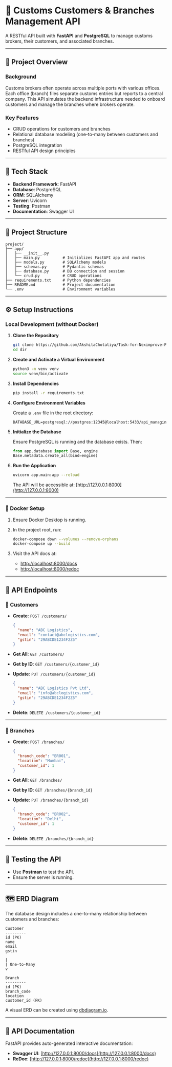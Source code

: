 
# 🚀 Customs Customers & Branches Management API

A RESTful API built with **FastAPI** and **PostgreSQL** to manage customs brokers, their customers, and associated branches.

---

## 📄 Project Overview

### Background
Customs brokers often operate across multiple ports with various offices. Each office (branch) files separate customs entries but reports to a central company. This API simulates the backend infrastructure needed to onboard customers and manage the branches where brokers operate.

### Key Features

- CRUD operations for customers and branches  
- Relational database modeling (one-to-many between customers and branches)  
- PostgreSQL integration  
- RESTful API design principles

---

## 🧱 Tech Stack

- **Backend Framework**: FastAPI  
- **Database**: PostgreSQL  
- **ORM**: SQLAlchemy  
- **Server**: Uvicorn  
- **Testing**: Postman  
- **Documentation**: Swagger UI  

---

## 📂 Project Structure

```
project/
├── app/
│   ├── __init__.py
│   ├── main.py          # Initializes FastAPI app and routes
│   ├── models.py        # SQLAlchemy models
│   ├── schemas.py       # Pydantic schemas
│   ├── database.py      # DB connection and session
│   └── crud.py          # CRUD operations
├── requirements.txt     # Python dependencies
├── README.md            # Project documentation
└── .env                 # Environment variables
```

---

## ⚙️ Setup Instructions

### Local Development (without Docker)

1. **Clone the Repository**

   ```bash
   git clone https://github.com/AkshitaChotaliya/Task-for-Neximprove-Full-Stack-Developer.git
   cd dir
   ```

2. **Create and Activate a Virtual Environment**

   ```bash
   python3 -m venv venv
   source venv/bin/activate
   ```

3. **Install Dependencies**

   ```bash
   pip install -r requirements.txt
   ```

4. **Configure Environment Variables**

   Create a `.env` file in the root directory:

   ```
   DATABASE_URL=postgresql://postgres:12345@localhost:5433/api_managing_custome
   ```

5. **Initialize the Database**

   Ensure PostgreSQL is running and the database exists. Then:

   ```python
   from app.database import Base, engine
   Base.metadata.create_all(bind=engine)
   ```

6. **Run the Application**

   ```bash
   uvicorn app.main:app --reload
   ```

   The API will be accessible at: [http://127.0.0.1:8000](http://127.0.0.1:8000)

---

### 🐳 Docker Setup

1. Ensure Docker Desktop is running.

2. In the project root, run:

   ```bash
   docker-compose down --volumes --remove-orphans
   docker-compose up --build
   ```

3. Visit the API docs at:  
   - [http://localhost:8000/docs](http://localhost:8000/docs)  
   - [http://localhost:8000/redoc](http://localhost:8000/redoc)

---

## 🔌 API Endpoints

### 📁 Customers

- **Create**: `POST /customers/`

  ```json
  {
    "name": "ABC Logistics",
    "email": "contact@abclogistics.com",
    "gstin": "29ABCDE1234F2Z5"
  }
  ```

- **Get All**: `GET /customers/`  
- **Get by ID**: `GET /customers/{customer_id}`  
- **Update**: `PUT /customers/{customer_id}`

  ```json
  {
    "name": "ABC Logistics Pvt Ltd",
    "email": "info@abclogistics.com",
    "gstin": "29ABCDE1234F2Z5"
  }
  ```

- **Delete**: `DELETE /customers/{customer_id}`

---

### 🏢 Branches

- **Create**: `POST /branches/`

  ```json
  {
    "branch_code": "BR001",
    "location": "Mumbai",
    "customer_id": 1
  }
  ```

- **Get All**: `GET /branches/`  
- **Get by ID**: `GET /branches/{branch_id}`  
- **Update**: `PUT /branches/{branch_id}`

  ```json
  {
    "branch_code": "BR002",
    "location": "Delhi",
    "customer_id": 1
  }
  ```

- **Delete**: `DELETE /branches/{branch_id}`

---

## 🧪 Testing the API

- Use **Postman** to test the API.
- Ensure the server is running.

---

## 🗺️ ERD Diagram

The database design includes a one-to-many relationship between customers and branches:

```
Customer
---------
id (PK)
name
email
gstin

|
| One-to-Many
v

Branch
---------
id (PK)
branch_code
location
customer_id (FK)
```

A visual ERD can be created using [dbdiagram.io](https://dbdiagram.io).

---

## 📄 API Documentation

FastAPI provides auto-generated interactive documentation:

- **Swagger UI**: [http://127.0.0.1:8000/docs](http://127.0.0.1:8000/docs)  
- **ReDoc**: [http://127.0.0.1:8000/redoc](http://127.0.0.1:8000/redoc)

